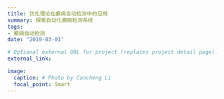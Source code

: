 ```yaml
---
title: 优化理论在癫痫自动检测中的应用
summary: 探索自动化癫痫检测系统
tags:
- 癫痫自动检测
date: "2019-03-01"

# Optional external URL for project (replaces project detail page).
external_link: 

image:
  caption: # Photo by Cancheng Li
  focal_point: Smart
---
```

